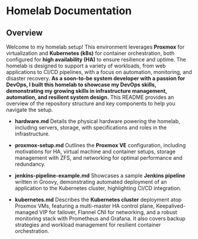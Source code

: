 # Homelab Documentation
## Overview

Welcome to my homelab setup! This environment leverages **Proxmox** for virtualization and **Kubernetes (k8s)** for container orchestration, both configured for **high availability (HA)** to ensure resilience and uptime. The homelab is designed to support a variety of workloads, from web applications to CI/CD pipelines, with a focus on automation, monitoring, and disaster recovery. **As a soon-to-be system developer with a passion for DevOps, I built this homelab to showcase my DevOps skills, demonstrating my growing skills in infrastructure management, automation, and resilient system design.** This README provides an overview of the repository structure and key components to help you navigate the setup.

- **hardware.md**
  Details the physical hardware powering the homelab, including servers, storage, with specifications and roles in the infrastructure.

- **proxmox-setup.md**
  Outlines the **Proxmox VE** configuration, including motivations for HA, virtual machine and container setups, storage management with ZFS, and networking for optimal performance and redundancy.

- **jenkins-pipeline-example.md**
  Showcases a sample **Jenkins pipeline** written in Groovy, demonstrating automated deployment of an application to the Kubernetes cluster, highlighting CI/CD integration.

- **kubernetes.md**
  Describes the **Kubernetes cluster** deployment atop Proxmox VMs, featuring a multi-master HA control plane, Keepalived-managed VIP for failover, Flannel CNI for networking, and a robust monitoring stack with Prometheus and Grafana. It also covers backup strategies and workload management for resilient container orchestration.